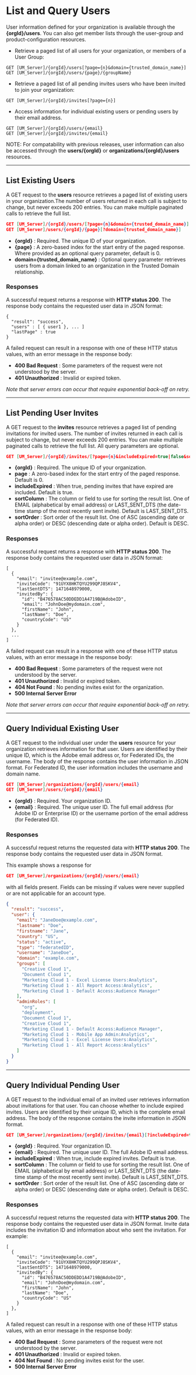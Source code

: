 # List and Query Users

User information defined for your organization is available through the **{orgId}/users**. You can also get member lists through the user-group and product-configuration resources.

* Retrieve a paged list of all users for your organization, or members of a User Group:

```
GET [UM_Server]/{orgId}/users[?page={n}&domain={trusted_domain_name}]
GET [UM_Server]/{orgId}/users/{page}/{groupName}
```
* Retrieve a paged list of all pending invites users who have been invited to join your organization:

```
GET [UM_Server]/{orgId}/invites[?page={n}]
```
* Access information for individual existing users or pending users by their email address.

```
GET [UM_Server]/{orgId}/users/{email}
GET [UM_Server]/{orgId}/invites/{email}
```

NOTE: For compatability with previous releases, user information can also be accessed through the **users/{orgId}** or **organizations/{orgId}/users** resources.

***

## List Existing Users

A GET request to the **users** resource retrieves a paged list of existing users in your organization.The number of users returned in each call is subject to change, but never exceeds 200 entries. You can make multiple paginated calls to retrieve the full list.

```json
GET [UM_Server]/{orgId}/users/[?page={n}&domain={trusted_domain_name}]
GET [UM_Server]/users/{orgId}/{page}[?domain={trusted_domain_name}]
```

* **{orgId}** : Required. The unique ID of your organization.
* **{page}** : A zero-based index for the start entry of the paged response. Where provided as an optional query parameter, default is 0.
* **domain={trusted_domain_name}** : Optional query parameter retrieves users from a domain linked to an organization in the Trusted Domain relationship.

### Responses

A successful request returns a response with **HTTP status 200**. The response body contains the requested user data in JSON format:

```
{
  "result": "success",
  "users" : [ { user1 }, ... ]
  "lastPage" : true
}
```

A failed request can result in a response with one of these HTTP status values, with an error message in the response body:

* **400 Bad Request** : Some parameters of the request were not understood by the server.
* **401 Unauthorized** : Invalid or expired token.

_Note that server errors can occur that require exponential back-off on retry._

***

## List Pending User Invites

A GET request to the **invites** resource retrieves a paged list of pending invitations for invited users. The number of invites returned in each call is subject to change, but never exceeds 200 entries. You can make multiple paginated calls to retrieve the full list. All query parameters are optional.

```json
GET [UM_Server]/{orgId}/invites/[?page={n}&includeExpired=true|false&sortColumn=EMAIL|LAST_SENT_DTS&sortOrder=ASC|DESC]
```

* **{orgId}** : Required. The unique ID of your organization.
* **page** : A zero-based index for the start entry of the paged response. Default is 0.
* **includeExpired** : When true, pending invites that have expired are included. Default is true.
* **sortColumn** : The column or field to use for sorting the result list. One of EMAIL (alphabetical by email address) or LAST_SENT_DTS (the date-time stamp of the most recently sent invite). Default is LAST_SENT_DTS.
* **sortOrder** : Sort order of the result list. One of ASC (ascending date or alpha order) or DESC (descending date or alpha order). Default is DESC.

### Responses

A successful request returns a response with **HTTP status 200**. The response body contains the requested user data in JSON format:

```
[
  {
    "email": "invitee@example.com",
    "inviteCode": "91UYX8HKTQYU299QPJ8SKV4",
    "lastSentDTS": 1471648979000,
    "invitedBy": {
      "id": "B476578AC50DDEDD1A4719B@AdobeID",
      "email": "JohnDoe@mydomain.com",
      "firstName": "John",
      "lastName": "Doe",
      "countryCode": "US"
    }
  },
  ...
]
```

A failed request can result in a response with one of these HTTP status values, with an error message in the response body:

* **400 Bad Request** : Some parameters of the request were not understood by the server.
* **401 Unauthorized** : Invalid or expired token.
* **404 Not Found** : No pending invites exist for the organization.
* **500 Internal Server Error**

_Note that server errors can occur that require exponential back-off on retry._

***

## Query Individual Existing User

A GET request to the individual user under the **users** resource for your organization retrieves information for that user. Users are identified by their unique ID, which is the Adobe email address or, for Federated IDs, the username. The body of the response contains the user information in JSON format. For Federated ID, the user information includes the username and domain name.

```json
GET [UM_Server]/organizations/{orgId}/users/{email}
GET [UM_Server]/users/{orgId}/{email}
```

* **{orgId}** : Required. Your organization ID.
* **{email}** : Required. The unique user ID. The full email address (for Adobe ID or Enterprise ID) or the username portion of the email address (for Federated ID).

### Responses

A successful request returns the requested data with **HTTP status 200**. The response body contains the requested user data in JSON format.

This example shows a response for

```json
GET [UM_Server]/organizations/{orgId}/users/{email}
```

with all fields present. Fields can be missing if values were never supplied or are not applicable for an account type.

```json
{
  "result": "success",
  "user": {
    "email": "JaneDoe@example.com",
    "lastname": "Doe",
    "firstname": "Jane",
    "country": "US",
    "status": "active",
    "type": "federatedID",
    "username": "JaneDoe",
    "domain": "example.com",
    "groups": [
      "Creative Cloud 1",
      "Document Cloud 1",
      "Marketing Cloud 1 - Excel License Users:Analytics",
      "Marketing Cloud 1 - All Report Access:Analytics",
      "Marketing Cloud 1 - Default Access:Audience Manager"
    ],
    "adminRoles": [
      "org",
      "deployment",
      "Document Cloud 1",
      "Creative Cloud 1",
      "Marketing Cloud 1 - Default Access:Audience Manager",
      "Marketing Cloud 1 - Mobile App Admin:Analytics",
      "Marketing Cloud 1 - Excel License Users:Analytics",
      "Marketing Cloud 1 - All Report Access:Analytics"
    ]
  }
}
```

***

## Query Individual Pending User

A GET request to the individual email of an invited user retrieves information about invitations for that user. You can choose whether to include expired invites. Users are identified by their unique ID, which is the complete email address. The body of the response contains the invite information in JSON format.

```json
GET [UM_Server]/organizations/{orgId}/invites/{email}[?includeExpired=true|false&sortColumn=EMAIL|LAST_SENT_DTS&sortOrder=ASC|DESC]
```

* **{orgId}** : Required. Your organization ID.
* **{email}** : Required. The unique user ID. The full Adobe ID email address.
* **includeExpired** : When true, include expired invites. Default is true.
* **sortColumn** : The column or field to use for sorting the result list. One of EMAIL (alphabetical by email address) or LAST_SENT_DTS (the date-time stamp of the most recently sent invite). Default is LAST_SENT_DTS.
* **sortOrder** : Sort order of the result list. One of ASC (ascending date or alpha order) or DESC (descending date or alpha order). Default is DESC.

### Responses

A successful request returns the requested data with **HTTP status 200**. The response body contains the requested user data in JSON format. Invite data includes the invitation ID and information about who sent the invitation. For example:

```
[
  {
    "email": "invitee@example.com",
    "inviteCode": "91UYX8HKTQYU299QPJ8SKV4",
    "lastSentDTS": 1471648979000,
    "invitedBy": {
      "id": "B476578AC50DDEDD1A4719B@AdobeID",
      "email": "JohnDoe@mydomain.com",
      "firstName": "John",
      "lastName": "Doe",
      "countryCode": "US"
    }
  },
]
```

A failed request can result in a response with one of these HTTP status values, with an error message in the response body:

* **400 Bad Request** : Some parameters of the request were not understood by the server.
* **401 Unauthorized** : Invalid or expired token.
* **404 Not Found** : No pending invites exist for the user.
* **500 Internal Server Error** 
